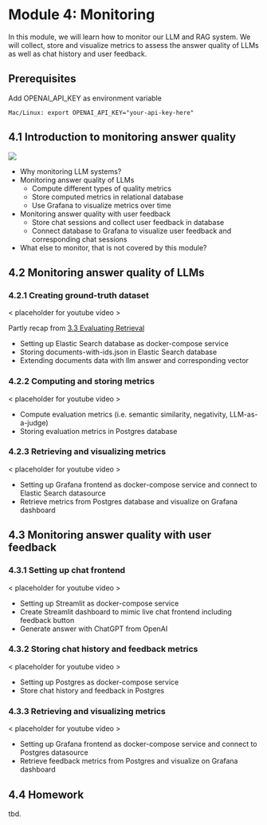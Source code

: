 # Module 4: Monitoring

In this module, we will learn how to monitor our LLM and RAG system. We will collect, store and visualize metrics to assess the answer quality of LLMs as well as chat history and user feedback. 

## Prerequisites

Add OPENAI_API_KEY as environment variable
```
Mac/Linux: export OPENAI_API_KEY="your-api-key-here"
```
## 4.1 Introduction to monitoring answer quality 

<a href="https://www.youtube.com/watch?v=OWqinqemCmk&list=PL3MmuxUbc_hIB4fSqLy_0AfTjVLpgjV3R">
  <img src="https://markdown-videos-api.jorgenkh.no/youtube/OWqinqemCmk">
</a>

* Why monitoring LLM systems?
* Monitoring answer quality of LLMs 
  * Compute different types of quality metrics
  * Store computed metrics in relational database
  * Use Grafana to visualize metrics over time
* Monitoring answer quality with user feedback
  * Store chat sessions and collect user feedback in database 
  * Connect database to Grafana to visualize user feedback and corresponding chat sessions
* What else to monitor, that is not covered by this module? 

## 4.2 Monitoring answer quality of LLMs
### 4.2.1 Creating ground-truth dataset
< placeholder for youtube video >

Partly recap from [3.3 Evaluating Retrieval](../03-vector-search/)
* Setting up Elastic Search database as docker-compose service
* Storing documents-with-ids.json in Elastic Search database
* Extending documents data with llm answer and corresponding vector

### 4.2.2 Computing and storing metrics
< placeholder for youtube video >

* Compute evaluation metrics (i.e. semantic similarity, negativity, LLM-as-a-judge) 
* Storing evaluation metrics in Postgres database

### 4.2.3 Retrieving and visualizing metrics
< placeholder for youtube video >

* Setting up Grafana frontend as docker-compose service and connect to Elastic Search datasource
* Retrieve metrics from Postgres database and visualize on Grafana dashboard

## 4.3 Monitoring answer quality with user feedback
### 4.3.1 Setting up chat frontend
< placeholder for youtube video >

* Setting up Streamlit as docker-compose service
* Create Streamlit dashboard to mimic live chat frontend including feedback button
* Generate answer with ChatGPT from OpenAI 

### 4.3.2 Storing chat history and feedback metrics
< placeholder for youtube video >

* Setting up Postgres as docker-compose service
* Store chat history and feedback in Postgres

### 4.3.3 Retrieving and visualizing metrics
< placeholder for youtube video >

* Setting up Grafana frontend as docker-compose service and connect to Postgres datasource
* Retrieve feedback metrics from Postgres and visualize on Grafana dashboard

## 4.4 Homework

tbd.
